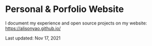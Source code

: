 # Personal & Porfolio Website

I document my experience and open source projects on my website: https://alisonyao.github.io/

Last updated: Nov 17, 2021
